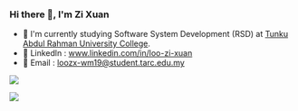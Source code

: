 ### Hi there 👋, I'm Zi Xuan
- 🌱 I'm currently studying Software System Development (RSD) at <a href="https://www.tarc.edu.my/">Tunku Abdul Rahman University College<a/>.
- :link: Linkedln : <a href="https://www.linkedin.com/in/loo-zi-xuan/">www.linkedin.com/in/loo-zi-xuan</a>
- :e-mail: Email : <a href="mailto:loozx-wm19@student.tarc.edu.my">loozx-wm19@student.tarc.edu.my</a> 

<a href="https://github.com/loozixuan/loozixuan">
  <img align="center" src="https://github-readme-stats.vercel.app/api?username=loozixuan&count_private=true&show_icons=true&theme=dark" />
</a>

  <p></p>
  
<a href="#">
  <img align="center" src="https://github-readme-stats.vercel.app/api/top-langs/?username=loozixuan&layout=compact&theme=dark" />
</a>
 
